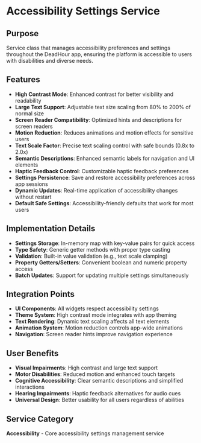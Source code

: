 # Accessibility Settings Service

## Purpose
Service class that manages accessibility preferences and settings throughout the DeadHour app, ensuring the platform is accessible to users with disabilities and diverse needs.

## Features
- **High Contrast Mode**: Enhanced contrast for better visibility and readability
- **Large Text Support**: Adjustable text size scaling from 80% to 200% of normal size
- **Screen Reader Compatibility**: Optimized hints and descriptions for screen readers
- **Motion Reduction**: Reduces animations and motion effects for sensitive users
- **Text Scale Factor**: Precise text scaling control with safe bounds (0.8x to 2.0x)
- **Semantic Descriptions**: Enhanced semantic labels for navigation and UI elements
- **Haptic Feedback Control**: Customizable haptic feedback preferences
- **Settings Persistence**: Save and restore accessibility preferences across app sessions
- **Dynamic Updates**: Real-time application of accessibility changes without restart
- **Default Safe Settings**: Accessibility-friendly defaults that work for most users

## Implementation Details
- **Settings Storage**: In-memory map with key-value pairs for quick access
- **Type Safety**: Generic getter methods with proper type casting
- **Validation**: Built-in value validation (e.g., text scale clamping)
- **Property Getters/Setters**: Convenient boolean and numeric property access
- **Batch Updates**: Support for updating multiple settings simultaneously

## Integration Points
- **UI Components**: All widgets respect accessibility settings
- **Theme System**: High contrast mode integrates with app theming
- **Text Rendering**: Dynamic text scaling affects all text elements
- **Animation System**: Motion reduction controls app-wide animations
- **Navigation**: Screen reader hints improve navigation experience

## User Benefits
- **Visual Impairments**: High contrast and large text support
- **Motor Disabilities**: Reduced motion and enhanced touch targets
- **Cognitive Accessibility**: Clear semantic descriptions and simplified interactions
- **Hearing Impairments**: Haptic feedback alternatives for audio cues
- **Universal Design**: Better usability for all users regardless of abilities

## Service Category
**Accessibility** - Core accessibility settings management service